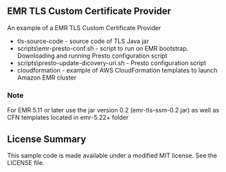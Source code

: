 ## EMR TLS Custom Certificate Provider

An example of a EMR TLS Custom Certificate Provider

* tls-source-code - source code of TLS Java jar
* scripts\emr-presto-conf.sh - script to run on EMR bootstrap. Downloading and running Presto configuration script
* scripts\presto-update-dicovery-uri.sh - Presto configuration script
* cloudformation - example of AWS CloudFormation templates to launch Amazon EMR cluster

### Note
For EMR 5.11 or later use the jar version 0.2 (emr-tls-ssm-0.2.jar) as well as CFN templates located in emr-5.22+ folder

## License Summary

This sample code is made available under a modified MIT license. See the LICENSE file.
